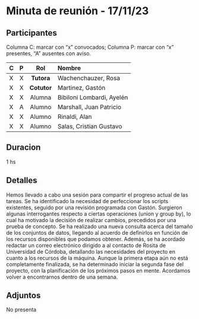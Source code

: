 # Minuta de reunión - 17/11/23

## Participantes

Columna C: marcar con “x” convocados; Columna P: marcar con “x” presentes, “A” ausentes con aviso.

| C   | P   |     Rol     | Nombre                    |
| :-- | :-- | :---------: | :------------------------ |
| X   | X   | **Tutora**  | Wachenchauzer, Rosa       |
| X   | X   | **Cotutor** | Martinez, Gastón          |
| X   | X   |   Alumna    | Bibiloni Lombardi, Ayelén |
| X   | A   |   Alumno    | Marshall, Juan Patricio   |
| X   | X   |   Alumno    | Rinaldi, Alan             |
| X   | X   |   Alumno    | Salas, Cristian Gustavo   |

## Duracion

1 hs

## Detalles

Hemos llevado a cabo una sesión para compartir el progreso actual de las tareas. Se ha identificado la necesidad de perfeccionar los scripts existentes, seguido por una revisión programada con Gastón. Surgieron algunas interrogantes respecto a ciertas operaciones (union y group by), lo cual ha motivado la decisión de realizar cambios, precedidos por una prueba de concepto. Se ha realizado una nueva consulta acerca del tamaño de los conjuntos de datos, llegando al acuerdo de definirlos en función de los recursos disponibles que podamos obtener.
Además, se ha acordado redactar un correo electrónico dirigido a al contacto de Rosita de Universidad de Córdoba, detallando las necesidades del proyecto en cuanto a los recursos de la máquina. Aunque la primera etapa aún no está completamente finalizada, se ha determinado iniciar la segunda fase del proyecto, con la planificación de los próximos pasos en mente.
Acordamos volver a encontrarnos dentro de una semana.

## Adjuntos

No presenta
